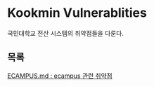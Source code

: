 # Kookmin Vulnerablities
국민대학교 전산 시스템의 취약점들을 다룬다. 

## 목록
[ECAMPUS.md : ecampus 관련 취약점](./ecampus/ECAMPUS.md)

